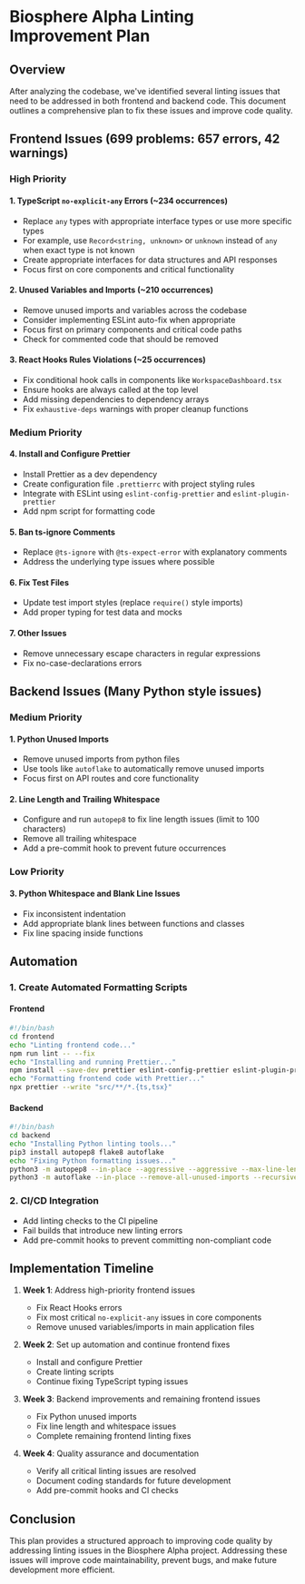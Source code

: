# Biosphere Alpha Linting Improvement Plan

## Overview

After analyzing the codebase, we've identified several linting issues that need to be addressed in both frontend and backend code. This document outlines a comprehensive plan to fix these issues and improve code quality.

## Frontend Issues (699 problems: 657 errors, 42 warnings)

### High Priority

#### 1. TypeScript `no-explicit-any` Errors (~234 occurrences)
- Replace `any` types with appropriate interface types or use more specific types 
- For example, use `Record<string, unknown>` or `unknown` instead of `any` when exact type is not known
- Create appropriate interfaces for data structures and API responses
- Focus first on core components and critical functionality

#### 2. Unused Variables and Imports (~210 occurrences)
- Remove unused imports and variables across the codebase
- Consider implementing ESLint auto-fix when appropriate
- Focus first on primary components and critical code paths
- Check for commented code that should be removed

#### 3. React Hooks Rules Violations (~25 occurrences)
- Fix conditional hook calls in components like `WorkspaceDashboard.tsx`
- Ensure hooks are always called at the top level
- Add missing dependencies to dependency arrays
- Fix `exhaustive-deps` warnings with proper cleanup functions

### Medium Priority

#### 4. Install and Configure Prettier
- Install Prettier as a dev dependency
- Create configuration file `.prettierrc` with project styling rules
- Integrate with ESLint using `eslint-config-prettier` and `eslint-plugin-prettier`
- Add npm script for formatting code

#### 5. Ban ts-ignore Comments
- Replace `@ts-ignore` with `@ts-expect-error` with explanatory comments
- Address the underlying type issues where possible

#### 6. Fix Test Files
- Update test import styles (replace `require()` style imports)
- Add proper typing for test data and mocks

#### 7. Other Issues
- Remove unnecessary escape characters in regular expressions
- Fix no-case-declarations errors

## Backend Issues (Many Python style issues)

### Medium Priority

#### 1. Python Unused Imports
- Remove unused imports from python files
- Use tools like `autoflake` to automatically remove unused imports
- Focus first on API routes and core functionality

#### 2. Line Length and Trailing Whitespace
- Configure and run `autopep8` to fix line length issues (limit to 100 characters)
- Remove all trailing whitespace
- Add a pre-commit hook to prevent future occurrences

### Low Priority 

#### 3. Python Whitespace and Blank Line Issues
- Fix inconsistent indentation
- Add appropriate blank lines between functions and classes
- Fix line spacing inside functions

## Automation

### 1. Create Automated Formatting Scripts

#### Frontend
```bash
#!/bin/bash
cd frontend
echo "Linting frontend code..."
npm run lint -- --fix
echo "Installing and running Prettier..."
npm install --save-dev prettier eslint-config-prettier eslint-plugin-prettier
echo "Formatting frontend code with Prettier..."
npx prettier --write "src/**/*.{ts,tsx}"
```

#### Backend
```bash
#!/bin/bash
cd backend
echo "Installing Python linting tools..."
pip3 install autopep8 flake8 autoflake
echo "Fixing Python formatting issues..."
python3 -m autopep8 --in-place --aggressive --aggressive --max-line-length 100 --recursive app/
python3 -m autoflake --in-place --remove-all-unused-imports --recursive app/
```

### 2. CI/CD Integration

- Add linting checks to the CI pipeline
- Fail builds that introduce new linting errors
- Add pre-commit hooks to prevent committing non-compliant code

## Implementation Timeline

1. **Week 1**: Address high-priority frontend issues
   - Fix React Hooks errors
   - Fix most critical `no-explicit-any` issues in core components
   - Remove unused variables/imports in main application files

2. **Week 2**: Set up automation and continue frontend fixes
   - Install and configure Prettier
   - Create linting scripts
   - Continue fixing TypeScript typing issues

3. **Week 3**: Backend improvements and remaining frontend issues
   - Fix Python unused imports
   - Fix line length and whitespace issues
   - Complete remaining frontend linting fixes

4. **Week 4**: Quality assurance and documentation
   - Verify all critical linting issues are resolved
   - Document coding standards for future development
   - Add pre-commit hooks and CI checks

## Conclusion

This plan provides a structured approach to improving code quality by addressing linting issues in the Biosphere Alpha project. Addressing these issues will improve code maintainability, prevent bugs, and make future development more efficient.